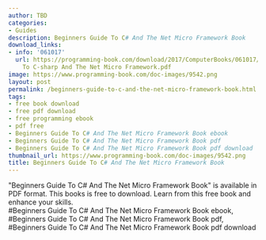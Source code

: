 ```yaml
---
author: TBD
categories:
- Guides
description: Beginners Guide To C# And The Net Micro Framework Book
download_links:
- info: '061017'
  url: https://programming-book.com/download/2017/ComputerBooks/061017/Beginners Guide
    To C-sharp And The Net Micro Framework.pdf
image: https://www.programming-book.com/doc-images/9542.png
layout: post
permalink: /beginners-guide-to-c-and-the-net-micro-framework-book.html
tags:
- free book download
- free pdf download
- free programming ebook
- pdf free
- Beginners Guide To C# And The Net Micro Framework Book ebook
- Beginners Guide To C# And The Net Micro Framework Book pdf
- Beginners Guide To C# And The Net Micro Framework Book pdf download
thumbnail_url: https://www.programming-book.com/doc-images/9542.png
title: Beginners Guide To C# And The Net Micro Framework Book
---
```


 
<div class="item-desc text-justify">
  "Beginners Guide To C# And The Net Micro Framework Book" is available in PDF format. This books is free to download. Learn from this free book and enhance your skills.
  <br>
  #Beginners Guide To C# And The Net Micro Framework Book ebook, #Beginners Guide To C# And The Net Micro Framework Book pdf, #Beginners Guide To C# And The Net Micro Framework Book pdf download
</div>
